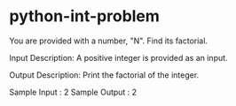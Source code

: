 # python-int-problem
You are provided with a number, "N". Find its factorial.

Input Description:
A positive integer is provided as an input.

Output Description:
Print the factorial of the integer.

Sample Input :
2
Sample Output :
2
